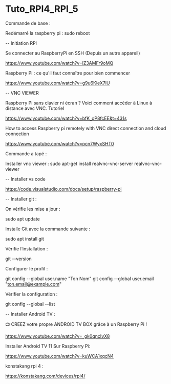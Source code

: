 # Tuto_RPI4_RPI_5

Commande de base : 

Redémarré la raspberry pi : sudo reboot 

-- Initiation RPI

Se connecter au RaspberryPi en SSH (Depuis un autre appareil)

https://www.youtube.com/watch?v=lZ3AMFr9oMQ

Raspberry Pi : ce qu'il faut connaître pour bien commencer

https://www.youtube.com/watch?v=g9u6KleX7iU

-- VNC VIEWER

Raspberry Pi sans clavier ni écran ? Voici comment accéder à Linux à distance avec VNC. Tutoriel

https://www.youtube.com/watch?v=bfK_oP8fcEE&t=431s

How to access Raspberry pi remotely with VNC direct connection and cloud connection

https://www.youtube.com/watch?v=pcn7WyxSHT0

Commande a tapé : 

Installer vnc viewer : sudo apt-get install realvnc-vnc-server realvnc-vnc-viewer

-- Installer vs code 

https://code.visualstudio.com/docs/setup/raspberry-pi


-- Installer git :


On vérifie les mise a jour : 

sudo apt update

Installe Git avec la commande suivante :

sudo apt install git

Vérifie l’installation : 

git --version

Configurer le profil :

git config --global user.name "Ton Nom"
git config --global user.email "ton.email@example.com"

Vérifier la configuration : 

git config --global --list


-- Installer Android TV :

📺 CREEZ votre propre ANDROID TV BOX grâce à un Raspberry Pi !

https://www.youtube.com/watch?v=_gk0qncIvX8 

Installer Android TV 11 Sur Raspberry Pi:

https://www.youtube.com/watch?v=kuWCA1xqcN4

konstakang rpi 4 : 

https://konstakang.com/devices/rpi4/
